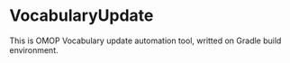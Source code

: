 # VocabularyUpdate
This is OMOP Vocabulary update automation tool, writted on Gradle build environment.
